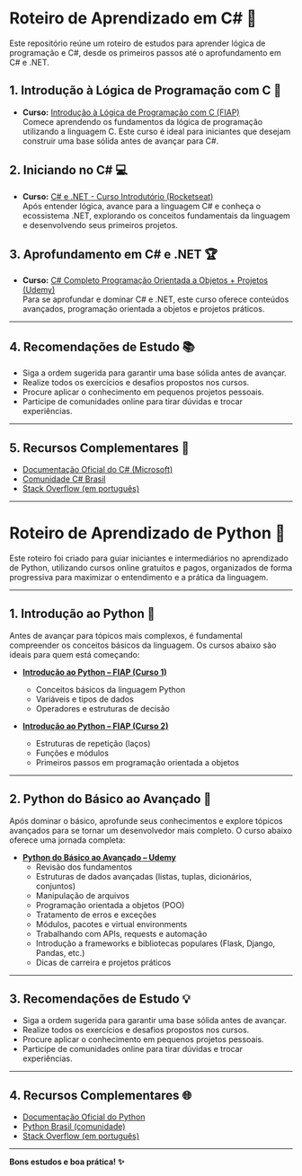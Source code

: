 # Roteiro de Aprendizado em C# 🚀

Este repositório reúne um roteiro de estudos para aprender lógica de programação e C#, desde os primeiros passos até o aprofundamento em C# e .NET.

## 1. Introdução à Lógica de Programação com C 🧩

- **Curso:** [Introdução à Lógica de Programação com C (FIAP)](https://on.fiap.com.br/nano-courses/course/?id=13043)  
  Comece aprendendo os fundamentos da lógica de programação utilizando a linguagem C. Este curso é ideal para iniciantes que desejam construir uma base sólida antes de avançar para C#.

## 2. Iniciando no C# 💻

- **Curso:** [C# e .NET - Curso Introdutório (Rocketseat)](https://app.rocketseat.com.br/journey/c-sharp-dot-net-curso-introdutorio/overview)  
  Após entender lógica, avance para a linguagem C# e conheça o ecossistema .NET, explorando os conceitos fundamentais da linguagem e desenvolvendo seus primeiros projetos.

## 3. Aprofundamento em C# e .NET 🏆

- **Curso:** [C# Completo Programação Orientada a Objetos + Projetos (Udemy)](https://www.udemy.com/share/101WB03@utUx47Xg_ekz2knNFfk_4CEqJQFoQE2Am_R8q5da50JA1iXRb9eEErHQQ7dBPzcdqg==/)  
  Para se aprofundar e dominar C# e .NET, este curso oferece conteúdos avançados, programação orientada a objetos e projetos práticos.

---

## 4. Recomendações de Estudo 📚

- Siga a ordem sugerida para garantir uma base sólida antes de avançar.
- Realize todos os exercícios e desafios propostos nos cursos.
- Procure aplicar o conhecimento em pequenos projetos pessoais.
- Participe de comunidades online para tirar dúvidas e trocar experiências.

---

## 5. Recursos Complementares 🔗

- [Documentação Oficial do C# (Microsoft)](https://learn.microsoft.com/pt-br/dotnet/csharp/)
- [Comunidade C# Brasil](https://www.facebook.com/groups/csharperos/)
- [Stack Overflow (em português)](https://pt.stackoverflow.com/questions/tagged/c%23)

---

# Roteiro de Aprendizado de Python 🐍

Este roteiro foi criado para guiar iniciantes e intermediários no aprendizado de Python, utilizando cursos online gratuitos e pagos, organizados de forma progressiva para maximizar o entendimento e a prática da linguagem.

---

## 1. Introdução ao Python 🌱

Antes de avançar para tópicos mais complexos, é fundamental compreender os conceitos básicos da linguagem. Os cursos abaixo são ideais para quem está começando:

- **[Introdução ao Python – FIAP (Curso 1)](https://on.fiap.com.br/nano-courses/course/?id=3918)**
  - Conceitos básicos da linguagem Python
  - Variáveis e tipos de dados
  - Operadores e estruturas de decisão

- **[Introdução ao Python – FIAP (Curso 2)](https://on.fiap.com.br/nano-courses/course/?id=12950)**
  - Estruturas de repetição (laços)
  - Funções e módulos
  - Primeiros passos em programação orientada a objetos

---

## 2. Python do Básico ao Avançado 🚀

Após dominar o básico, aprofunde seus conhecimentos e explore tópicos avançados para se tornar um desenvolvedor mais completo. O curso abaixo oferece uma jornada completa:

- **[Python do Básico ao Avançado – Udemy](https://www.udemy.com/share/101ufc3@pNS1BoP2XbwX86qdugWKrNUYOIopjVu-IHXfECu4vWvHiul28Ybo9JXtDSdvLqYSlA==/)**
  - Revisão dos fundamentos
  - Estruturas de dados avançadas (listas, tuplas, dicionários, conjuntos)
  - Manipulação de arquivos
  - Programação orientada a objetos (POO)
  - Tratamento de erros e exceções
  - Módulos, pacotes e virtual environments
  - Trabalhando com APIs, requests e automação
  - Introdução a frameworks e bibliotecas populares (Flask, Django, Pandas, etc.)
  - Dicas de carreira e projetos práticos

---

## 3. Recomendações de Estudo 💡

- Siga a ordem sugerida para garantir uma base sólida antes de avançar.
- Realize todos os exercícios e desafios propostos nos cursos.
- Procure aplicar o conhecimento em pequenos projetos pessoais.
- Participe de comunidades online para tirar dúvidas e trocar experiências.

---

## 4. Recursos Complementares 🌐

- [Documentação Oficial do Python](https://docs.python.org/pt-br/3/)
- [Python Brasil (comunidade)](https://python.org.br/)
- [Stack Overflow (em português)](https://pt.stackoverflow.com/questions/tagged/python)

---

**Bons estudos e boa prática! ✨**
